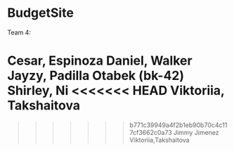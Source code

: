 # BudgetSite
Team 4:

Cesar, Espinoza
Daniel, Walker
Jayzy, Padilla
Otabek (bk-42)
Shirley, Ni
<<<<<<< HEAD
Viktoriia, Takshaitova
=======
>>>>>>> b771c39949a4f2b1eb90b70c4c117cf3662c0a73
Jimmy Jimenez
Viktoriia,Takshaitova
